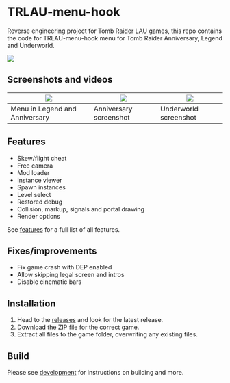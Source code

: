 # TRLAU-menu-hook

Reverse engineering project for Tomb Raider LAU games, this repo contains the code for TRLAU-menu-hook menu for Tomb Raider Anniversary, Legend and Underworld.

[![](https://github.com/TheIndra55/TRAE-menu-hook/actions/workflows/build.yml/badge.svg)](https://github.com/TheIndra55/TRAE-menu-hook/actions/workflows/build.yml)

## Screenshots and videos

| [![](https://github.com/TheIndra55/TRAE-menu-hook/assets/15322107/bfcdb1a3-b0da-4775-8807-e08f3ae3d622)](https://youtube.com/watch?v=KvwopN8GoEw) | [![](https://github.com/TheIndra55/TRAE-menu-hook/assets/15322107/2bb63cc7-6a39-49c6-bbc8-3537a3b1b26e)](https://tombraidermodding.com/img/media/2d3c437d-ec46-4987-ba69-baa8c3d323ed.png) | [![](https://github.com/TheIndra55/TRAE-menu-hook/assets/15322107/aaaf1df4-4bbb-4e85-b5f1-c7ebbcaf768a)](https://tombraidermodding.com/img/media/894d4df8-370a-4715-85ad-05479c0c5dba.png) |
|---|---|---|
| Menu in Legend and Anniversary | Anniversary screenshot | Underworld screenshot |
## Features

* Skew/flight cheat
* Free camera
* Mod loader
* Instance viewer
* Spawn instances
* Level select
* Restored debug
* Collision, markup, signals and portal drawing
* Render options

See [features](docs/features.md) for a full list of all features.

## Fixes/improvements

* Fix game crash with DEP enabled
* Allow skipping legal screen and intros
* Disable cinematic bars

## Installation

1. Head to the [releases](https://github.com/TheIndra55/TRAE-menu-hook/releases) and look for the latest release.
2. Download the ZIP file for the correct game.
3. Extract all files to the game folder, overwriting any existing files.

## Build

Please see [development](docs/development.md) for instructions on building and more.